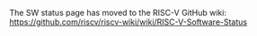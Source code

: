 The SW status page has moved to the RISC-V GitHub wiki: https://github.com/riscv/riscv-wiki/wiki/RISC-V-Software-Status
